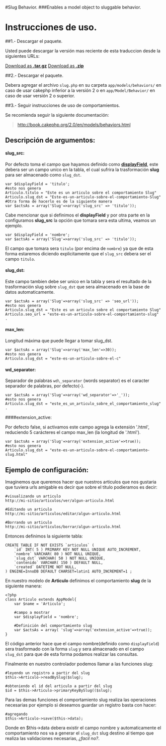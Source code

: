 #Slug Behavior.
###Enables a model object to sluggable behavior.

# Instrucciones de uso.

##1.- Descargar el paquete.

Usted puede descargar la versión mas reciente de esta traduccion desde la siguientes URLs:

<a href="https://github.com/mundoSICA/Magento_1.6.x_translation_es_MX/tarball/master" class="button icon arrowdown">Download as <b>.tar.gz</b></a>
<a href="https://github.com/mundoSICA/Magento_1.6.x_translation_es_MX/zipball/master" class="button icon arrowdown">Download as <b>.zip</b></a>

##2.- Descargar el paquete.

Debera agregar el archivo `slug.php` en su carpeta `app/models/behaviors/` en caso de usar cakephp inferior a la versión 2 o en `app/Model/Behavior/` en caso de usar versión 2 o superior.

##3.- Seguir instrucciones de uso de comportamientos.

Se recomienda seguir la siguiente documentación:

> <http://book.cakephp.org/2.0/en/models/behaviors.html>


## Descripción de argumentos:

#### slug\_src:

Por defecto toma el campo que hayamos definido como [**displayField**](http://book.cakephp.org/view/1062/displayField), este debera ser un campo uníco en la tabla, el cual sufrira la trasformación **slug** para ser almacenado como `slug_dst`.

	var $displayField = 'titulo';
	#esto nos genera
	Articulo.titulo = "Este es un articulo sobre el comportamiento Slug"
	Articulo.slug_dst = "Este-es-un-articulo-sobre-el-comportamiento-Slug"
	#Otra forma de hacerlo es de la siguiente manera
	var $actsAs = array('Slug'=>array('slug_src' => 'titulo'));

Cabe mencionar que si definimos el **displayField** y por otra parte en la configuramos **slug_src** la opción que tomara sera esta ultima, veamos un ejemplo.

	var $displayField = 'nombre';
	var $actsAs = array('Slug'=>array('slug_src' => 'titulo'));

El campo que tomara sera `titulo` (por encima de `nombre`) ya que de esta forma estaremos diciendo explicitamente que el `slug_src` debera ser el campo `titulo`.


#### slug\_dst:

Este campo tambien debe ser unico en la tabla y sera el resultado de la trasformación slug sobre `slug_dst` que sera almacenado en la base de datos automaticamente.
 
	var $actsAs = array('Slug'=>array('slug_src' => 'seo_url'));
	#esto nos genera
	Articulo.slug_dst = "Este es un articulo sobre el comportamiento Slug"
	Articulo.seo_url = "este-es-un-articulo-sobre-el-comportamiento-slug" .


#### max\_len:

Longitud máxima que puede llegar a tomar slug\_dst.

	var $actsAs = array('Slug'=>array('max_len'=>30));
	#esto nos genera
	Articulo.slug_dst = "este-es-un-articulo-sobre-el-c"

#### wd\_separator:

Separador de palabras `wd\_separator` (words separator) es el caracter separador de palabras, por defecto(-).

	var $actsAs = array('Slug'=>array('wd_separator'=>'_'));
	#esto nos genera
	Articulo.slug_dst = "este_es_un_articulo_sobre_el_comportamiento_slug" .

####extension\_active:

Por defecto false, si activamos este campo agrega la extensión '.html', reduciendo 5 carácteres el campo max\_len (la longitud de '.html').

	var $actsAs = array('Slug'=>array('extension_active'=>true));
	#esto nos genera
	Articulo.slug_dst = "este-es-un-articulo-sobre-el-comportamiento-slug.html"


## Ejemplo de configuración:

Imaginemos que queremos hacer que nuestros articulos que nos gustaria que tuviera urls amigable es decir que sobre el titulo podieramos es decir:
	
	#visualizando un articulo
	http://mi-sitio/articulos/ver/algun-articulo.html
	
	#Editando un articulo
	http://mi-sitio/articulos/editar/algun-articulo.html
	
	#Borrando un articulo
	http://mi-sitio/articulos/borrar/algun-articulo.html

Entonces definimos la siguiente tabla:

	CREATE TABLE IF NOT EXISTS `articulos` (
		`id` INT( 5 ) PRIMARY KEY NOT NULL UNIQUE AUTO_INCREMENT,
		`nombre` VARCHAR( 80 ) NOT NULL UNIQUE,
		`slug_dst` VARCHAR( 50 ) NOT NULL UNIQUE,
		`contenido` VARCHAR( 150 ) DEFAULT NULL,
		`created` DATETIME NOT NULL,
	) ENGINE=InnoDB DEFAULT CHARSET=latin1 AUTO_INCREMENT=1 ;

En nuestro modelo de **Articulo** definimos el comportamiento **slug** de la siguiente manera:

	<?php
	class Articulo extends AppModel{
		var $name = 'Articulo';
		
		#campo a mostrar
		var $displayField = 'nombre';
		
		#Definición del comportamiento slug
		var $actsAs = array( 'slug'=>array('extension_active'=>true));
	}

El código anterior hace que el campo nombre(definido como `displayField`) sera trasformado con la forma `slug` y sera almacenado en el campo `slug_dst` para que de esta forma podamos realizar las consultas.

Finalmente en nuestro controlador podemos llamar a las funciones slug:

	#leyendo un registro a partir del slug
	$this->Articulo->readBySlug($slug);
	
	#obteniendo el id del articulo a partir del slug
	$id = $this->Articulo->primaryKeyBySlug(($slug);
	
	
Para las demas funciones el comportamiento slug realiza las operaciones necesarias por ejemplo si deseamos guardar un registro basta con hacer:

	#agregando
	$this->Articulo->save($this->data);
	
Donde en $this->data debera existir el campo nombre y automaticamente el comportamiento nos va a generar el `slug_dst` slug destino al tiempo que realiza las validaciones necesarias, _¿facil no?_.

